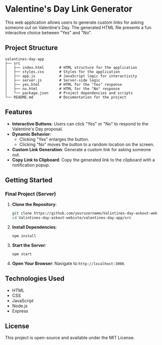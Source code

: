 # Valentine's Day Link Generator

This web application allows users to generate custom links for asking someone out on Valentine's Day. The generated HTML file presents a fun interactive choice between "Yes" and "No".

## Project Structure

```
valentines-day-app
├── src
│   ├── index.html       # HTML structure for the application
│   ├── styles.css       # Styles for the application
│   ├── app.js           # JavaScript logic for interactivity
│   ├── server.js        # Server-side logic
│   ├── yes.html         # HTML for the "Yes" response
│   ├── no.html          # HTML for the "No" response
│   └── package.json     # Project dependencies and scripts
└── README.md            # Documentation for the project
```

## Features

- **Interactive Buttons**: Users can click "Yes" or "No" to respond to the Valentine's Day proposal.
- **Dynamic Behavior**: 
  - Clicking "Yes" enlarges the button.
  - Clicking "No" moves the button to a random location on the screen.
- **Custom Link Generation**: Generate a custom link for asking someone out.
- **Copy Link to Clipboard**: Copy the generated link to the clipboard with a notification popup.

## Getting Started

### Final Project (Server)

1. **Clone the Repository**:
    ```sh
    git clone https://github.com/yourusername/Valintines-day-askout-webiste.git
    cd Valintines-day-askout-webiste/valentines-day-app/src
    ```

2. **Install Dependencies**:
    ```sh
    npm install
    ```

3. **Start the Server**:
    ```sh
    npm start
    ```

4. **Open Your Browser**:
    Navigate to `http://localhost:3000`.


## Technologies Used

- HTML
- CSS
- JavaScript
- Node.js
- Express

## License

This project is open-source and available under the MIT License.
